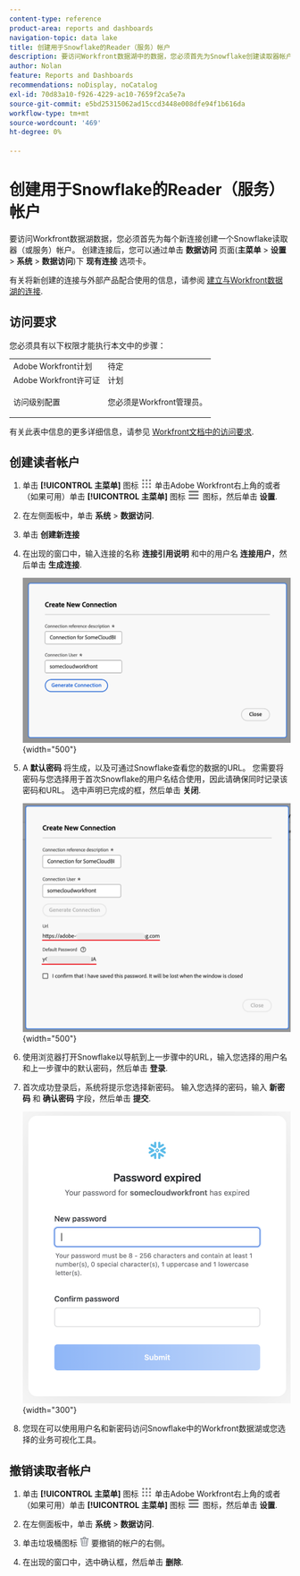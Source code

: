 ```yaml
---
content-type: reference
product-area: reports and dashboards
navigation-topic: data lake
title: 创建用于Snowflake的Reader（服务）帐户
description: 要访问Workfront数据湖中的数据，您必须首先为Snowflake创建读取器帐户。
author: Nolan
feature: Reports and Dashboards
recommendations: noDisplay, noCatalog
exl-id: 70d83a10-f926-4229-ac10-7659f2ca5e7a
source-git-commit: e5bd25315062ad15ccd3448e008dfe94f1b616da
workflow-type: tm+mt
source-wordcount: '469'
ht-degree: 0%

---
```


# 创建用于Snowflake的Reader（服务）帐户

要访问Workfront数据湖数据，您必须首先为每个新连接创建一个Snowflake读取器（或服务）帐户。 创建连接后，您可以通过单击 **数据访问** 页面(**主菜单** > **设置** > **系统** > **数据访问**)下 **现有连接** 选项卡。

有关将新创建的连接与外部产品配合使用的信息，请参阅 [建立与Workfront数据湖的连接](/help/quicksilver/reports-and-dashboards/data-lake/share-data-externally.md).

## 访问要求

您必须具有以下权限才能执行本文中的步骤：

<table style="table-layout:auto"> 
 <col> 
 <col> 
 <tbody> 
  <tr> 
   <td role="rowheader">Adobe Workfront计划</td> 
   <td>待定</td> 
  </tr> 
  <tr> 
   <td role="rowheader">Adobe Workfront许可证</td> 
   <td>计划</td> 
  </tr> 
  <tr> 
   <td role="rowheader">访问级别配置</td> 
   <td> <p>您必须是Workfront管理员。</p></td> 
  </tr> 
 </tbody> 
</table>

有关此表中信息的更多详细信息，请参见 [Workfront文档中的访问要求](/help/quicksilver/administration-and-setup/add-users/access-levels-and-object-permissions/access-level-requirements-in-documentation.md).

## 创建读者帐户

1. 单击 **[!UICONTROL 主菜单]** 图标 ![主菜单](/help/_includes/assets/main-menu-icon.png) 单击Adobe Workfront右上角的或者（如果可用）单击 **[!UICONTROL 主菜单]** 图标 ![主菜单](/help/_includes/assets/main-menu-icon-left-nav.png) 图标，然后单击 **设置**.

1. 在左侧面板中，单击 **系统** > **数据访问**.

1. 单击 **创建新连接**

1. 在出现的窗口中，输入连接的名称 **连接引用说明** 和中的用户名 **连接用户**，然后单击 **生成连接**.

   ![创建读者帐户](/help/quicksilver/reports-and-dashboards/data-lake/assets/new-reader-connection.png) {width="500"}

1. A **默认密码** 将生成，以及可通过Snowflake查看您的数据的URL。 您需要将密码与您选择用于首次Snowflake的用户名结合使用，因此请确保同时记录该密码和URL。 选中声明已完成的框，然后单击 **关闭**.

   ![默认帐户密码](/help/quicksilver/reports-and-dashboards/data-lake/assets/default-password-reader-account.png) {width="500"}

1. 使用浏览器打开Snowflake以导航到上一步骤中的URL，输入您选择的用户名和上一步骤中的默认密码，然后单击 **登录**.

1. 首次成功登录后，系统将提示您选择新密码。 输入您选择的密码，输入 **新密码** 和 **确认密码** 字段，然后单击 **提交**.

   ![重置Snowflake密码](/help/quicksilver/reports-and-dashboards/data-lake/assets/reset-snowflake-password.png) {width="300"}

1. 您现在可以使用用户名和新密码访问Snowflake中的Workfront数据湖或您选择的业务可视化工具。

## 撤销读取者帐户

1. 单击 **[!UICONTROL 主菜单]** 图标 ![主菜单](/help/_includes/assets/main-menu-icon.png) 单击Adobe Workfront右上角的或者（如果可用）单击 **[!UICONTROL 主菜单]** 图标 ![主菜单](/help/_includes/assets/main-menu-icon-left-nav.png) 图标，然后单击 **设置**.

1. 在左侧面板中，单击 **系统** > **数据访问**.

1. 单击垃圾桶图标 ![“删除”图标](/help/quicksilver/reports-and-dashboards/data-lake/assets/delete.png) 要撤销的帐户的右侧。

1. 在出现的窗口中，选中确认框，然后单击 **删除**.
